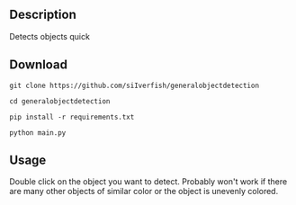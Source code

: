 ## Description
Detects objects quick

## Download

`git clone https://github.com/siIverfish/generalobjectdetection`

`cd generalobjectdetection`

`pip install -r requirements.txt`

`python main.py`

## Usage

Double click on the object you want to detect. Probably won't work if there are many other objects of similar color or the object is unevenly colored.